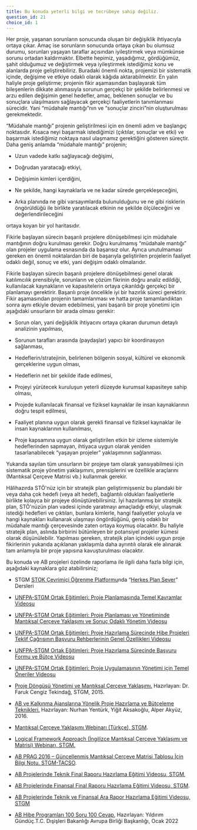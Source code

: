 ```yaml
---
title: Bu konuda yeterli bilgi ve tecrübeye sahip değiliz.
question_id: 21
choice_id: 1
---
```

Her proje, yaşanan sorunların sonucunda oluşan bir değişiklik ihtiyacıyla ortaya çıkar. Amaç ise sorunların sonucunda ortaya çıkan bu olumsuz durumu, sorunları yaşayan taraflar açısından iyileştirmek veya mümkünse sorunu ortadan kaldırmaktır. Elbette hepimiz, yaşadığımız, gördüğümüz, şahit olduğumuz ve değiştirmek veya iyileştirmek istediğimiz konu ve alanlarda proje geliştirebiliriz. Buradaki önemli nokta, projemizi bir sistematik içinde, değişime ve etkiye odaklı olarak kâğıda aktarabilmektir. En yalın haliyle proje geliştirme; projenin fikir aşamasından başlayarak tüm bileşenlerin dikkate alınmasıyla sorunun gerçekçi bir şekilde belirlenmesi ve arzu edilen değişimin genel hedefler, amaç, beklenen sonuçlar ve bu sonuçlara ulaşılmasını sağlayacak gerçekçi faaliyetlerin tanımlanması sürecidir. Yani “müdahale mantığı”nın ve “sonuçlar zinciri”nin oluşturulması gerekmektedir.

“Müdahale mantığı” projenin geliştirilmesi için en önemli adım ve başlangıç noktasıdır. Kısaca neyi başarmak istediğimizi (çıktılar, sonuçlar ve etki) ve başarmak istediğimiz noktaya nasıl ulaşmamız gerektiğini gösteren süreçtir. Daha geniş anlamda “müdahale mantığı” projenin;

- Uzun vadede katkı sağlayacağı değişimi,

- Doğrudan yaratacağı etkiyi,

- Değişimin kimleri içerdiğini,

- Ne şekilde, hangi kaynaklarla ve ne kadar sürede gerçekleşeceğini,

- Arka planında ne gibi varsayımlarda bulunulduğunu ve ne gibi risklerin öngörüldüğü ile birlikte yaratılacak etkinin ne şekilde ölçüleceğini ve değerlendirileceğini

ortaya koyan bir yol haritasıdır.

Fikirle başlayan sürecin başarılı projelere dönüşebilmesi için müdahale mantığının doğru kurulması gerekir. Doğru kurulmamış “müdahale mantığı” olan projeler uygulama esnasında da başarısız olur. Ayrıca unutulmaması gereken en önemli noktalardan biri de başarıyla geliştirilen projelerin faaliyet odaklı değil, sonuç ve etki, yani değişim odaklı olmalarıdır.

Fikirle başlayan sürecin başarılı projelere dönüşebilmesi genel olarak katılımcılık prensibiyle, sorunların ve çözüm fikrinin doğru analiz edildiği, kullanılacak kaynakların ve kapasitelerin ortaya çıkarıldığı gerçekçi bir planlamayı gerektirir. Başarılı proje öncelikle iyi bir hazırlık süreci gerektirir. Fikir aşamasından projenin tamamlanması ve hatta proje tamamlandıktan sonra aynı etkiyle devam edebilmesi, yani başarılı bir proje yönetimi için aşağıdaki unsurların bir arada olması gerekir:

- Sorun olan, yani değişiklik ihtiyacını ortaya çıkaran durumun detaylı analizinin yapılması,

- Sorunun tarafları arasında (paydaşlar) yapıcı bir koordinasyon sağlanması,

- Hedeflerin/stratejinin, belirlenen bölgenin sosyal, kültürel ve ekonomik gerçeklerine uygun olması,

- Hedeflerin net bir şekilde ifade edilmesi,

- Projeyi yürütecek kuruluşun yeterli düzeyde kurumsal kapasiteye sahip olması,

- Projede kullanılacak finansal ve fiziksel kaynaklar ile insan kaynaklarının doğru tespit edilmesi,

- Faaliyet planına uygun olarak gerekli finansal ve fiziksel kaynaklar ile insan kaynaklarının kullanılması,

- Proje kapsamına uygun olarak geliştirilen etkin bir izleme sistemiyle hedeflerinden sapmayan, ihtiyaca uygun olarak yeniden tasarlanabilecek “yaşayan projeler” yaklaşımının sağlanması.

Yukarıda sayılan tüm unsurların bir projeye tam olarak yansıyabilmesi için sistematik proje yönetim yaklaşımını, prensiplerini ve özellikle araçlarını (Mantıksal Çerçeve Matrisi vb.) kullanmak gerekir.

Hâlihazırda STÖ'nüz için bir stratejik plan geliştirmişseniz bu plandaki bir veya daha çok hedefi (veya alt hedef), bağlantılı oldukları faaliyetlerle birlikte kolayca bir projeye dönüştürebilirsiniz. İyi hazırlanmış bir stratejik plan, STÖ'nüzün plan vadesi içinde yaratmayı amaçladığı etkiyi, ulaşmak istediği hedefleri ve çıktıları, bunlara kimlerle, hangi faaliyetler yoluyla ve hangi kaynakları kullanarak ulaşmayı öngördüğünü, geniş odaklı bir müdahale mantığı çerçevesinde zaten ortaya koymuş olacaktır. Bu haliyle stratejik plan, aslında birbirini bütünleyen bir potansiyel projeler kümesi olarak düşünülebilir. Yapılması gereken, stratejik plan içindeki uygun proje fikirlerinin yukarıda açıklanan yaklaşımla daha ayrıntılı olarak ele alınarak tam anlamıyla bir proje yapısına kavuşturulması olacaktır.

Bu konuda ve AB projeleri özelinde raporlama ile ilgili daha fazla bilgi için, aşağıdaki kaynaklara göz atabilirsiniz;

- STGM [<u>STOK Çevrimiçi Öğrenme Platformu</u>](https://www.stgm.org.tr/stok-ogrenme-platformu)nda “[<u>Herkes Plan Sever</u>](https://www.stgm.org.tr/sivil-toplum-okulu-stok/herkes-plan-sever)” Dersleri

- [<u>UNFPA-STGM Ortak Eğitimleri: Proje Planlamasında Temel Kavramlar Videosu</u>](https://www.youtube.com/watch?v=Xv7WwCcU2o0&list=PLNNUSz3jzVL64sskDhRNadAhwPdVsD14-&index=5)

- [<u>UNFPA-STGM Ortak Eğitimleri: Proje Planlaması ve Yönetiminde Mantıksal Çerçeve Yaklaşımı ve Sonuç Odaklı Yönetim Videosu</u>](https://www.youtube.com/watch?v=QS6g61gWMkU&list=PLNNUSz3jzVL64sskDhRNadAhwPdVsD14-&index=6)

- [<u>UNFPA-STGM Ortak Eğitimleri: Proje Hazırlama Sürecinde Hibe Projeleri Teklif Çağrısının Başvuru Rehberlerinin Genel Özellikleri Videosu</u>](https://www.youtube.com/watch?v=9WKmGqDmbG8&list=PLNNUSz3jzVL64sskDhRNadAhwPdVsD14-&index=7)

- [<u>UNFPA-STGM Ortak Eğitimleri: Proje Hazırlama Sürecinde Başvuru Formu ve Bütçe Videosu</u>](https://www.youtube.com/watch?v=uV6m8z7q3Wc&list=PLNNUSz3jzVL64sskDhRNadAhwPdVsD14-&index=8)

- [<u>UNFPA-STGM Ortak Eğitimleri: Proje Uygulamasının Yönetimi için Temel Öneriler Videosu</u>](https://www.youtube.com/watch?v=z2CRJwUDJ_E&list=PLNNUSz3jzVL64sskDhRNadAhwPdVsD14-&index=9)

- [<u>Proje Döngüsü Yönetimi ve Mantıksal Çerçeve Yaklaşımı.</u>](https://www.stgm.org.tr/sites/default/files/2020-09/proje-dongusu-yonetimi-ve-mantiksal-cerceve-yaklasimi.pdf) Hazırlayan: Dr. Faruk Cengiz Tekindağ, STGM, 2015.

- [<u>AB ve Kalkınma Ajanslarına Yönelik Proje Hazırlama ve Bütçeleme Teknikleri.</u>](https://stk.bilgi.edu.tr/media/uploads/2020/08/26/PROJE%20YONETIMI%202016.pdf) Hazırlayan: Nurhan Yentürk, Yiğit Aksakoğlu, Alper Akyüz, 2016.

- [<u>Mantıksal Çerçeve Yaklaşımı Webinarı (Türkçe), STGM</u>](https://www.youtube.com/watch?v=-uIDB0l9NQ8&list=PLNNUSz3jzVL5i0Uzjn7FqAQN1N5sSlEpH&index=10).

- [<u>Logical Framework Approach (İngilizce Mantıksal Çerçeve Yaklaşımı ve Matrisi) Webinarı, STGM.</u>](https://www.youtube.com/watch?v=nR11kf85zSE&list=PLNNUSz3jzVL5i0Uzjn7FqAQN1N5sSlEpH&index=12)

- [<u>AB PRAG 2016 – Güncellenmiş Mantıksal Çerçeve Matrisi Tablosu İçin Bilgi Notu. STGM-TACSO</u>](https://www.stgm.org.tr/sites/default/files/2020-10/tacso-stgm-logframe-bilgi-notu_210317.pdf).

- [<u>AB Projelerinde Teknik Final Raporu Hazırlama Eğitimi Videosu, STGM</u>](https://www.youtube.com/watch?v=_ReR0r9KSbA&t=1s),

- [<u>AB Projelerinde Finansal Final Raporu Hazırlama Eğitimi Videosu, STGM</u>](https://www.youtube.com/watch?v=_ReR0r9KSbA&list=PLNNUSz3jzVL5i0Uzjn7FqAQN1N5sSlEpH&index=1).

- [<u>AB Projelerinde Teknik ve Finansal Ara Rapor Hazırlama Eğitimi Videosu, STGM</u>](https://www.youtube.com/watch?v=JzFij_k0IhA&list=PLNNUSz3jzVL5i0Uzjn7FqAQN1N5sSlEpH&index=4)

- [<u>AB Hibe Programları 100 Soru 100 Cevap</u>](https://www.stgm.org.tr/sites/default/files/2022-02/avrupa-birligi-hibe-programlari-100-soru-100-cevap_0_0.pdf), Hazırlayan: Yıldırım Gündüç.T.C. Dışişleri Bakanlığı Avrupa Birliği Başkanlığı, Ocak 2022

